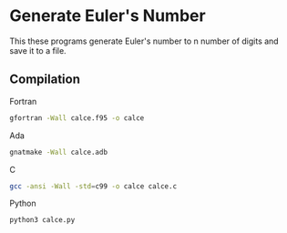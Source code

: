 # Generate Euler's Number

This these programs generate Euler's number to n number of digits and save it to a file.

## Compilation

Fortran

```bash
gfortran -Wall calce.f95 -o calce
```

Ada

```bash
gnatmake -Wall calce.adb
```

C

```bash
gcc -ansi -Wall -std=c99 -o calce calce.c
```

Python

```bash
python3 calce.py
```
